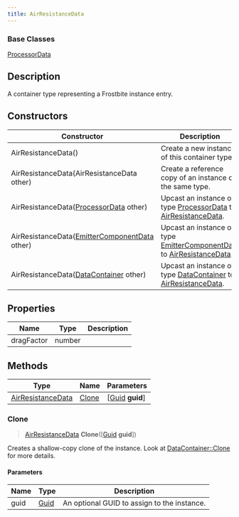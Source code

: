 ```yaml
---
title: AirResistanceData
---
```

### Base Classes

[ProcessorData](/vext/ref/fb/processordata/)

## Description

A container type representing a Frostbite instance entry.

## Constructors

| Constructor                                                                  | Description                                                                                                               |
| ---------------------------------------------------------------------------- | ------------------------------------------------------------------------------------------------------------------------- |
| AirResistanceData()                                                          | Create a new instance of this container type.                                                                             |
| AirResistanceData(AirResistanceData other)                                   | Create a reference copy of an instance of the same type.                                                                  |
| AirResistanceData([ProcessorData](/vext/ref/fb/processordata/) other)                      | Upcast an instance of type [ProcessorData](/vext/ref/fb/processordata/) to [AirResistanceData](/vext/ref/fb/airresistancedata/).                      |
| AirResistanceData([EmitterComponentData](/vext/ref/fb/emittercomponentdata/) other)        | Upcast an instance of type [EmitterComponentData](/vext/ref/fb/emittercomponentdata/) to [AirResistanceData](/vext/ref/fb/airresistancedata/).        |
| AirResistanceData([DataContainer](/vext/ref/shared/class/datacontainer) other) | Upcast an instance of type [DataContainer](/vext/ref/shared/class/datacontainer) to [AirResistanceData](/vext/ref/fb/airresistancedata/). |

## Properties

| Name       | Type   | Description |
| ---------- | ------ | ----------- |
| dragFactor | number |             |

## Methods

| Type                                   | Name            | Parameters                                     |
| -------------------------------------- | --------------- | ---------------------------------------------- |
| [AirResistanceData](/vext/ref/fb/airresistancedata/) | [Clone](#clone) | \[[Guid](/vext/ref/shared/class/guid) **guid**\] |

### Clone

> [AirResistanceData](/vext/ref/fb/airresistancedata/) **Clone**(\[[Guid](/vext/ref/shared/class/guid) **guid**\])

Creates a shallow-copy clone of the instance. Look at [DataContainer::Clone](/vext/ref/shared/class/datacontainer#clone) for more details.

#### Parameters

| Name | Type         | Description                                 |
| ---- | ------------ | ------------------------------------------- |
| guid | [Guid](/vext/ref/shared/class/guid/) | An optional GUID to assign to the instance. |
